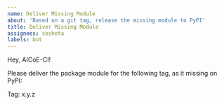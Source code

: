 ```yaml
---
name: Deliver Missing Module
about: 'Based on a git tag, release the missing module to PyPI'
title: Deliver Missing Module
assignees: sesheta
labels: bot
---
```


Hey, AICoE-CI!

Please deliver the package module for the following tag, as it missing on PyPI:

Tag: x.y.z
